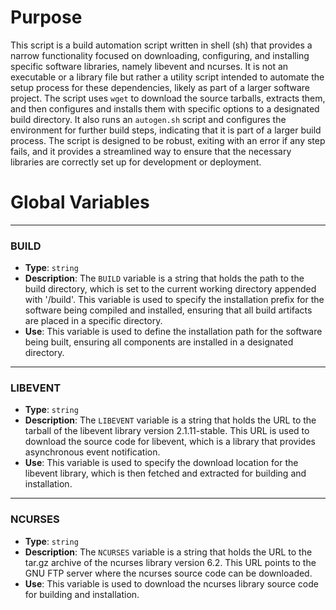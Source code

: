 # Purpose
This script is a build automation script written in shell (sh) that provides a narrow functionality focused on downloading, configuring, and installing specific software libraries, namely libevent and ncurses. It is not an executable or a library file but rather a utility script intended to automate the setup process for these dependencies, likely as part of a larger software project. The script uses `wget` to download the source tarballs, extracts them, and then configures and installs them with specific options to a designated build directory. It also runs an `autogen.sh` script and configures the environment for further build steps, indicating that it is part of a larger build process. The script is designed to be robust, exiting with an error if any step fails, and it provides a streamlined way to ensure that the necessary libraries are correctly set up for development or deployment.
# Global Variables

---
### BUILD
- **Type**: `string`
- **Description**: The `BUILD` variable is a string that holds the path to the build directory, which is set to the current working directory appended with '/build'. This variable is used to specify the installation prefix for the software being compiled and installed, ensuring that all build artifacts are placed in a specific directory.
- **Use**: This variable is used to define the installation path for the software being built, ensuring all components are installed in a designated directory.


---
### LIBEVENT
- **Type**: `string`
- **Description**: The `LIBEVENT` variable is a string that holds the URL to the tarball of the libevent library version 2.1.11-stable. This URL is used to download the source code for libevent, which is a library that provides asynchronous event notification.
- **Use**: This variable is used to specify the download location for the libevent library, which is then fetched and extracted for building and installation.


---
### NCURSES
- **Type**: `string`
- **Description**: The `NCURSES` variable is a string that holds the URL to the tar.gz archive of the ncurses library version 6.2. This URL points to the GNU FTP server where the ncurses source code can be downloaded.
- **Use**: This variable is used to download the ncurses library source code for building and installation.


